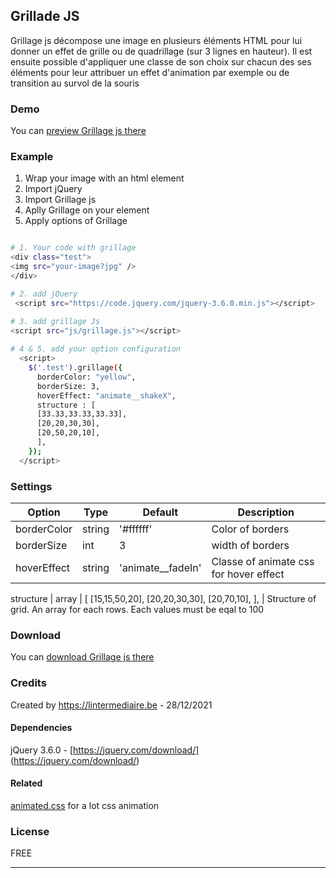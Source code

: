 Grillade JS
-------

Grillage js décompose une image en plusieurs éléments HTML pour lui donner un effet de grille ou de quadrillage (sur 3 lignes en hauteur). Il est ensuite possible d'appliquer une classe de son choix sur chacun des ses éléments pour leur attribuer un effet d'animation par exemple ou de transition au survol de la souris


### Demo

You can [preview Grillage js there](https://projetsmerlin.github.io/grillage/)


### Example

1. Wrap your image with an html element
2. Import jQuery
3. Import Grillage js
4. Aplly Grillage on your element
5. Apply options of Grillage


```bash

# 1. Your code with grillage
<div class="test">
<img src="your-image?jpg" />
</div>

# 2. add jQuery
 <script src="https://code.jquery.com/jquery-3.6.0.min.js"></script>

# 3. add grillage Js
<script src="js/grillage.js"></script>
 
# 4 & 5. add your option configuration
  <script>
    $('.test').grillage({
      borderColor: "yellow",
      borderSize: 3,
      hoverEffect: "animate__shakeX",
      structure : [
      [33.33,33.33,33.33],
      [20,20,30,30],
      [20,50,20,10],
      ],
    });
  </script>
```

### Settings

Option | Type | Default | Description
------ | ---- | ------- | -----------
borderColor | string | '#ffffff' | Color of borders
borderSize | int | 3 | width of borders
hoverEffect | string | 'animate__fadeIn' | Classe of animate css for hover effect

structure | array | [
      [15,15,50,20],
      [20,20,30,30],
      [20,70,10],
      ], | Structure of grid. An array for each rows. Each values must be eqal to 100

### Download

You can [download Grillage js there](https://github.com/ProjetsMerlin/grillage/archive/refs/heads/master.zip)


### Credits

Created by https://lintermediaire.be - 28/12/2021


#### Dependencies

jQuery 3.6.0 - [https://jquery.com/download/] (https://jquery.com/download/)


#### Related
[animated.css](https://github.com/amitmerchant1990/markdownify-web) for a lot css animation


### License

FREE

---